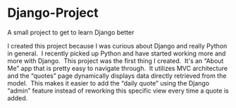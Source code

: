 # Django-Project
A small project to get to learn Django better

I created this project because I was curious about Django and really Python in general.  I recently picked up Python and have started working more and more with Django.  This project was the first thing I created.  It's an “About Me” app that is pretty easy to navigate through.  It utilizes MVC architecture and the “quotes” page dynamically displays data directly retrieved from the model.  This makes it easier to add the “daily quote” using the Django “admin” feature instead of reworking this specific view every time a quote is added.
